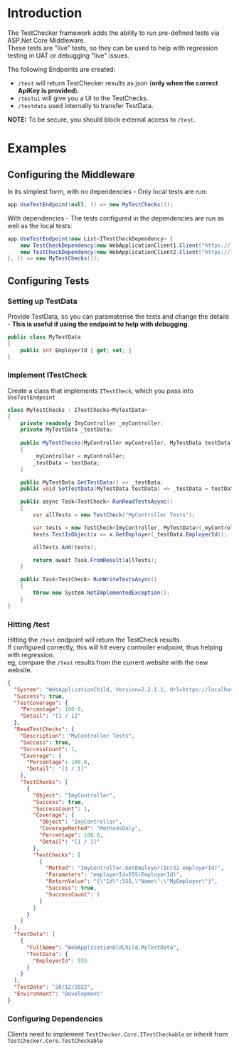 ﻿# Introduction

The TestChecker framework adds the ability to run pre-defined tests via ASP.Net Core Middleware.  
These tests are "live" tests, so they can be used to help with regression testing in UAT or debugging "live" issues.   

The following Endpoints are created:  

* `/test` will return TestChecker results as json (**only when the correct ApiKey is provided**).  
* `/testui` will give you a UI to the TestChecks.
* `/testdata` used internally to transfer TestData.

**NOTE:** To be secure, you should block external access to `/test`.

# Examples

## Configuring the Middleware

In its simplest form, with no dependencies - Only local tests are run:
```c#
app.UseTestEndpoint(null, () => new MyTestChecks());
```

With dependencies - The tests configured in the dependencies are run as well as the local tests:
```c#
app.UseTestEndpoint(new List<ITestCheckDependency> { 
    new TestCheckDependency(new WebApplicationClient1.Client("https://localhost:7254")),
    new TestCheckDependency(new WebApplicationClient2.Client("https://localhost:7291"))
}, () => new MyTestChecks());
```

## Configuring Tests

### Setting up TestData

Provide TestData, so you can paramaterise the tests and change the details - **This is useful if using the endpoint to help with debugging**.

```c#
public class MyTestData
{
    public int EmployerId { get; set; }
}
```

### Implement ITestCheck

Create a class that implements `ITestCheck`, which you pass into `UseTestEndpoint`

```c#
class MyTestChecks : ITestChecks<MyTestData>
{
    private readonly ImyController _myController;
    private MyTestData _testData;
    
    public MyTestChecks(MyController myController, MyTestData testData)
    {
        _myController = myController;
        _testData = testData;
    }

    public MyTestData GetTestData() => _testData;
    public void SetTestData(MyTestData testData) => _testData = testData;

    public async Task<TestCheck> RunReadTestsAsync()
    {
        var allTests = new TestCheck("MyController Tests");

        var tests = new TestCheck<ImyController, MyTestData>(_myController, _testData, CoverageMethod.MethodsOnly, null);
        tests.TestIsObject(x => x.GetEmployer(_testData.EmployerId));

        allTests.Add(tests);

        return await Task.FromResult(allTests);
    }

    public Task<TestCheck> RunWriteTestsAsync()
    {
        throw new System.NotImplementedException();
    }
}
```

### Hitting /test

Hitting the `/test` endpoint will return the TestCheck results.  
If configured correctly, this will hit every controller endpoint, thus helping with regression.  
eg, compare the `/test` results from the current website with the new website.

```json
{
  "System": "WebApplicationChild, Version=2.2.1.1, Url=https://localhost:7291/test?apikey=read",
  "Success": true,
  "TestCoverage": {
    "Percentage": 100.0,
    "Detail": "[1 / 1]"
  },
  "ReadTestChecks": {
    "Description": "MyController Tests",
    "Success": true,
    "SuccessCount": 1,
    "Coverage": {
      "Percentage": 100.0,
      "Detail": "[1 / 1]"
    },
    "TestChecks": [
      {
        "Object": "ImyController",
        "Success": true,
        "SuccessCount": 1,
        "Coverage": {
          "Object": "ImyController",
          "CoverageMethod": "MethodsOnly",
          "Percentage": 100.0,
          "Detail": "[1 / 1]"
        },
        "TestChecks": [
          {
            "Method": "ImyController.GetEmployer(Int32 employerId)",
            "Parameters": "employerId=555(EmployerId)",
            "ReturnValue": "{\"Id\":555,\"Name\":\"MyEmployer\"}",
            "Success": true,
            "SuccessCount": 1
          }
        ]
      }
    ]
  },
  "TestData": [
    {
      "FullName": "WebApplicationOldChild.MyTestData",
      "TestData": {
        "EmployerId": 555
      }
    }
  ],
  "TestDate": "20/12/2022",
  "Environment": "Development"
}
```

### Configuring Dependencies
Clients need to implement `TestChecker.Core.ITestCheckable` or inherit from `TestChecker.Core.TestCheckable`